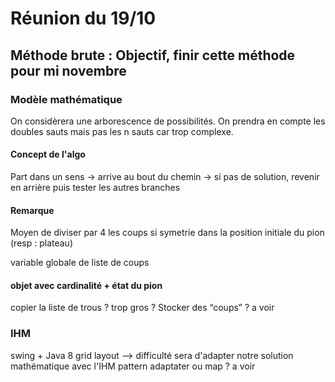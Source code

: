 # Réunion du 19/10
## Méthode brute : Objectif, finir cette méthode pour mi novembre

### Modèle mathématique

On considèrera une arborescence de possibilités. 
On prendra en compte les doubles sauts mais pas les n sauts car trop complexe.

#### Concept de l'algo 
Part dans un sens -> arrive au bout du chemin -> si pas de solution, revenir en arrière puis tester les autres branches

#### Remarque
Moyen de diviser par 4 les coups si symetrie dans la position initiale du pion (resp : plateau)

variable globale de liste de coups

#### objet avec cardinalité + état du pion

copier la liste de trous ? trop gros ?
Stocker des “coups” ? a voir

### IHM 

swing + Java 8
grid layout --> difficulté sera d'adapter notre solution mathématique avec l'IHM 
pattern adaptater ou map ? a voir
